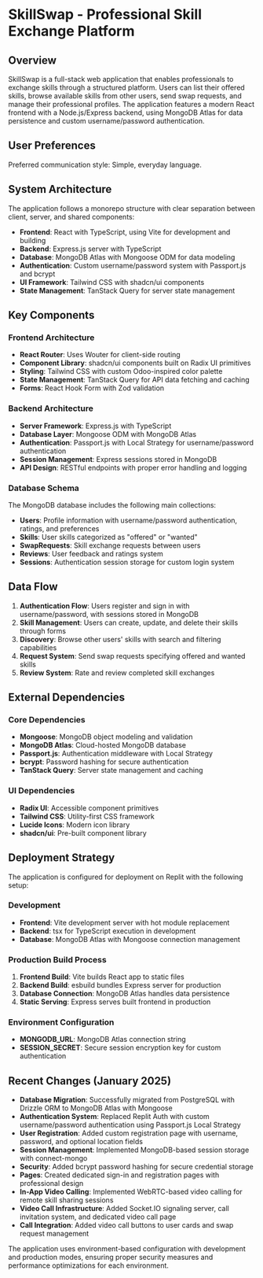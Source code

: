 # SkillSwap - Professional Skill Exchange Platform

## Overview

SkillSwap is a full-stack web application that enables professionals to exchange skills through a structured platform. Users can list their offered skills, browse available skills from other users, send swap requests, and manage their professional profiles. The application features a modern React frontend with a Node.js/Express backend, using MongoDB Atlas for data persistence and custom username/password authentication.

## User Preferences

Preferred communication style: Simple, everyday language.

## System Architecture

The application follows a monorepo structure with clear separation between client, server, and shared components:

- **Frontend**: React with TypeScript, using Vite for development and building
- **Backend**: Express.js server with TypeScript
- **Database**: MongoDB Atlas with Mongoose ODM for data modeling
- **Authentication**: Custom username/password system with Passport.js and bcrypt
- **UI Framework**: Tailwind CSS with shadcn/ui components
- **State Management**: TanStack Query for server state management

## Key Components

### Frontend Architecture
- **React Router**: Uses Wouter for client-side routing
- **Component Library**: shadcn/ui components built on Radix UI primitives
- **Styling**: Tailwind CSS with custom Odoo-inspired color palette
- **State Management**: TanStack Query for API data fetching and caching
- **Forms**: React Hook Form with Zod validation

### Backend Architecture
- **Server Framework**: Express.js with TypeScript
- **Database Layer**: Mongoose ODM with MongoDB Atlas
- **Authentication**: Passport.js with Local Strategy for username/password authentication
- **Session Management**: Express sessions stored in MongoDB
- **API Design**: RESTful endpoints with proper error handling and logging

### Database Schema
The MongoDB database includes the following main collections:
- **Users**: Profile information with username/password authentication, ratings, and preferences
- **Skills**: User skills categorized as "offered" or "wanted"
- **SwapRequests**: Skill exchange requests between users
- **Reviews**: User feedback and ratings system
- **Sessions**: Authentication session storage for custom login system

## Data Flow

1. **Authentication Flow**: Users register and sign in with username/password, with sessions stored in MongoDB
2. **Skill Management**: Users can create, update, and delete their skills through forms
3. **Discovery**: Browse other users' skills with search and filtering capabilities
4. **Request System**: Send swap requests specifying offered and wanted skills
5. **Review System**: Rate and review completed skill exchanges

## External Dependencies

### Core Dependencies
- **Mongoose**: MongoDB object modeling and validation
- **MongoDB Atlas**: Cloud-hosted MongoDB database
- **Passport.js**: Authentication middleware with Local Strategy
- **bcrypt**: Password hashing for secure authentication
- **TanStack Query**: Server state management and caching

### UI Dependencies
- **Radix UI**: Accessible component primitives
- **Tailwind CSS**: Utility-first CSS framework
- **Lucide Icons**: Modern icon library
- **shadcn/ui**: Pre-built component library

## Deployment Strategy

The application is configured for deployment on Replit with the following setup:

### Development
- **Frontend**: Vite development server with hot module replacement
- **Backend**: tsx for TypeScript execution in development
- **Database**: MongoDB Atlas with Mongoose connection management

### Production Build Process
1. **Frontend Build**: Vite builds React app to static files
2. **Backend Build**: esbuild bundles Express server for production
3. **Database Connection**: MongoDB Atlas handles data persistence
4. **Static Serving**: Express serves built frontend in production

### Environment Configuration
- **MONGODB_URL**: MongoDB Atlas connection string
- **SESSION_SECRET**: Secure session encryption key for custom authentication

## Recent Changes (January 2025)

- **Database Migration**: Successfully migrated from PostgreSQL with Drizzle ORM to MongoDB Atlas with Mongoose
- **Authentication System**: Replaced Replit Auth with custom username/password authentication using Passport.js Local Strategy
- **User Registration**: Added custom registration page with username, password, and optional location fields
- **Session Management**: Implemented MongoDB-based session storage with connect-mongo
- **Security**: Added bcrypt password hashing for secure credential storage
- **Pages**: Created dedicated sign-in and registration pages with professional design
- **In-App Video Calling**: Implemented WebRTC-based video calling for remote skill sharing sessions
- **Video Call Infrastructure**: Added Socket.IO signaling server, call invitation system, and dedicated video call page
- **Call Integration**: Added video call buttons to user cards and swap request management

The application uses environment-based configuration with development and production modes, ensuring proper security measures and performance optimizations for each environment.